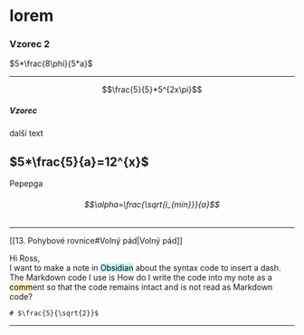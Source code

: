 # lorem

### Vzorec 2 
$5*\frac{8\phi}{5*a}$

---
$$\frac{5}{5}*5^{2x\pi}$$

##### Vzorec

další text
## $5*\frac{5}{a}=12^{x}$

Pepepga
###### $$\alpha=\frac{\sqrt{i_{min}}}{a}$$
---

[[13. Pohybové rovnice#Volný pád|Volný pád]]




Hi Ross,  
I want to make a note in <mark style="background: #ABF7F7A6;">Obsidian</mark> about the syntax code to insert a dash. The Markdown code I use is
How do I write the code into my note as a <mark style="background: #FFF3A3A6;">comm</mark>ent so that the code remains intact and is not read as Markdown code?

```ad-vz
# $\frac{5}{\sqrt{2}}$
```
---


